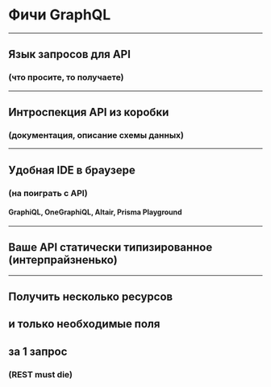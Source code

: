 # Фичи GraphQL

-----

## Язык запросов для API 

### (что просите, то получаете)

-----

## Интроспекция API из коробки 

### (документация, описание схемы данных)

-----

## Удобная IDE в браузере 

### (на поиграть с API)

#### GraphiQL, OneGraphiQL, Altair, Prisma Playground

-----

## Ваше API статически типизированное (интерпрайзненько)

-----

## Получить несколько ресурсов 

## и только необходимые поля

## за 1 запрос 

### (REST must die)
